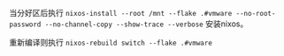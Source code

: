 当分好区后执行 `nixos-install --root /mnt --flake .#vmware --no-root-password --no-channel-copy --show-trace --verbose` 安装nixos。

重新编译则执行 `nixos-rebuild switch --flake .#vmware`
